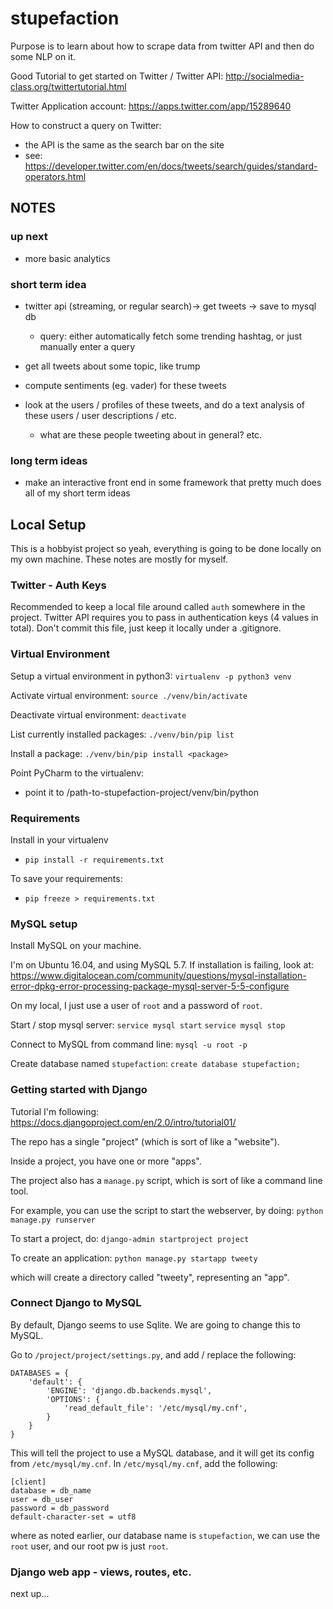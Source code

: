 # stupefaction
Purpose is to learn about how to scrape data from twitter API and then do some NLP on it.

Good Tutorial to get started on Twitter / Twitter API:
http://socialmedia-class.org/twittertutorial.html

Twitter Application account:
https://apps.twitter.com/app/15289640

How to construct a query on Twitter:
- the API is the same as the search bar on the site
- see: https://developer.twitter.com/en/docs/tweets/search/guides/standard-operators.html


## NOTES
### up next
- more basic analytics

### short term idea
- twitter api (streaming, or regular search)-> get tweets -> save to mysql db
    - query: either automatically fetch some trending hashtag, or just manually enter a query

- get all tweets about some topic, like trump
- compute sentiments (eg. vader) for these tweets
- look at the users / profiles of these tweets, and do a text analysis of these users / user descriptions / etc.
    - what are these people tweeting about in general? etc.

### long term ideas
- make an interactive front end in some framework that pretty much does all of my short term ideas

## Local Setup
This is a hobbyist project so yeah, everything is going to be done locally on my own machine.
These notes are mostly for myself.

### Twitter - Auth Keys
Recommended to keep a local file around called `auth` somewhere in the project.
Twitter API requires you to pass in authentication keys (4 values in total).
Don't commit this file, just keep it locally under a .gitignore.

### Virtual Environment
Setup a virtual environment in python3:
`virtualenv -p python3 venv`

Activate virtual environment: 
`source ./venv/bin/activate`

Deactivate virtual environment:
`deactivate`

List currently installed packages:
`./venv/bin/pip list`

Install a package:
`./venv/bin/pip install <package>`

Point PyCharm to the virtualenv:

- point it to /path-to-stupefaction-project/venv/bin/python

### Requirements
Install in your virtualenv
- `pip install -r requirements.txt`

To save your requirements:
- `pip freeze > requirements.txt`

### MySQL setup
Install MySQL on your machine.

I'm on Ubuntu 16.04, and using MySQL 5.7. If installation is failing, look at:
https://www.digitalocean.com/community/questions/mysql-installation-error-dpkg-error-processing-package-mysql-server-5-5-configure

On my local, I just use a user of `root` and a password of `root`.

Start / stop mysql server:
`service mysql start`
`service mysql stop`

Connect to MySQL from command line:
`mysql -u root -p`

Create database named `stupefaction`:
`create database stupefaction;`


### Getting started with Django
Tutorial I'm following:
https://docs.djangoproject.com/en/2.0/intro/tutorial01/

The repo has a single "project" (which is sort of like a "website").

Inside a project, you have one or more "apps".

The project also has a `manage.py` script, which is sort of like a command line tool.

For example, you can use the script to start the webserver, by doing:
`python manage.py runserver`

To start a project, do:
`django-admin startproject project`

To create an application:
`python manage.py startapp tweety`

which will create a directory called "tweety", representing an "app".

### Connect Django to MySQL
By default, Django seems to use Sqlite. We are going to change this to MySQL.

Go to `/project/project/settings.py`, and add / replace the following:
```
DATABASES = {
    'default': {
        'ENGINE': 'django.db.backends.mysql',
        'OPTIONS': {
            'read_default_file': '/etc/mysql/my.cnf',
        }
    }
}
```

This will tell the project to use a MySQL database, and it will get its config from `/etc/mysql/my.cnf`.
In `/etc/mysql/my.cnf`, add the following:
```
[client]
database = db_name
user = db_user
password = db_password
default-character-set = utf8
``` 
where as noted earlier,
our database name is `stupefaction`, we can use the `root` user, and our root pw is just `root`.

### Django web app - views, routes, etc.
next up...
